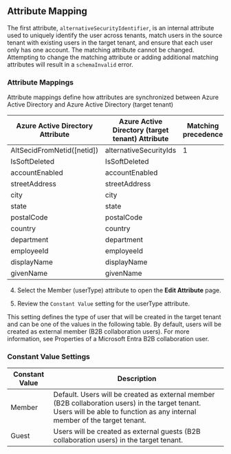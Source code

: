 ## Attribute Mapping

The first attribute, `alternativeSecurityIdentifier`, is an internal attribute used to uniquely identify the user across tenants, match users in the source tenant with existing users in the target tenant, and ensure that each user only has one account. The matching attribute cannot be changed. Attempting to change the matching attribute or adding additional matching attributes will result in a `schemaInvalid` error.

### Attribute Mappings

Attribute mappings define how attributes are synchronized between Azure Active Directory and Azure Active Directory (target tenant)

| Azure Active Directory Attribute      | Azure Active Directory (target tenant) Attribute | Matching precedence |
| ------------------------------------- | ----------------------------------------------- | ------------------- |
| AltSecidFromNetid([netid])            | alternativeSecurityIds                          | 1                   |
| IsSoftDeleted                         | IsSoftDeleted                                   |                     |
| accountEnabled                        | accountEnabled                                  |                     |
| streetAddress                         | streetAddress                                   |                     |
| city                                  | city                                            |                     |
| state                                 | state                                           |                     |
| postalCode                            | postalCode                                      |                     |
| country                               | country                                         |                     |
| department                            | department                                      |                     |
| employeeId                            | employeeId                                      |                     |
| displayName                           | displayName                                     |                     |
| givenName                             | givenName                                       |                     |

4. Select the Member (userType) attribute to open the **Edit Attribute** page.

5. Review the `Constant Value` setting for the userType attribute.

This setting defines the type of user that will be created in the target tenant and can be one of the values in the following table. By default, users will be created as external member (B2B collaboration users). For more information, see Properties of a Microsoft Entra B2B collaboration user.

### Constant Value Settings

| Constant Value | Description                                                                                                                                                  |
| -------------- | ------------------------------------------------------------------------------------------------------------------------------------------------------------ |
| Member         | Default. Users will be created as external member (B2B collaboration users) in the target tenant. Users will be able to function as any internal member of the target tenant. |
| Guest          | Users will be created as external guests (B2B collaboration users) in the target tenant.                                                                      |